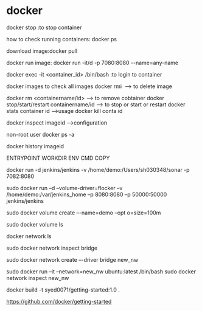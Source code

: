 # docker

docker stop :to stop container

how to check running containers: docker ps

download image:docker pull <image-name>
  
  
docker run image: docker run -it/d <imagename> -p 7080<host machine>:8080<local machine> --name=any-name
  
docker exec -it <container_id> /bin/bash :to login to container

  
  docker images to check all images
  docker rmi <image name> --> to delete image
  
  docker rm <containername/id> --> to remove cobtainer
  docker stop/start/restart containername/id --> to stop or start or restart
  docker stats container id -->usage
  docker kill conta id
  
  docker inspect imageid -->configuration
  
  non-root user docker ps -a
  
  docker history imageid
  
  ENTRYPOINT
WORKDIR
ENV
CMD
COPY



docker run -d jenkins/jenkins -v /home/demo:/Users/sh030348/sonar -p 7082:8080

sudo docker run –d –volume-driver=flocker –v /home/demo:/var/jenkins_home –p  8080:8080 –p 50000:50000 jenkins/jenkins


sudo docker volume create –-name=demo –opt o=size=100m

sudo docker volume ls

docker network ls

sudo docker network  inspect bridge

sudo docker network create –-driver bridge new_nw

sudo docker run –it –network=new_nw ubuntu:latest /bin/bash
sudo docker network inspect new_nw

docker build -t syed0071/getting-started:1.0 .
  
  https://github.com/docker/getting-started
  
  
  
